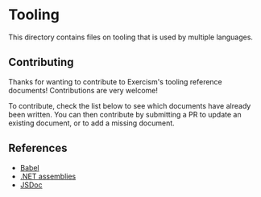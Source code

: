 # Tooling

This directory contains files on tooling that is used by multiple languages.

## Contributing

Thanks for wanting to contribute to Exercism's tooling reference documents! Contributions are very welcome!

To contribute, check the list below to see which documents have already been written. You can then contribute by submitting a PR to update an existing document, or to add a missing document.

## References

- [Babel](./babel.md)
- [.NET assemblies](./dotnet-assemblies.md)
- [JSDoc](./jsdoc.md)
